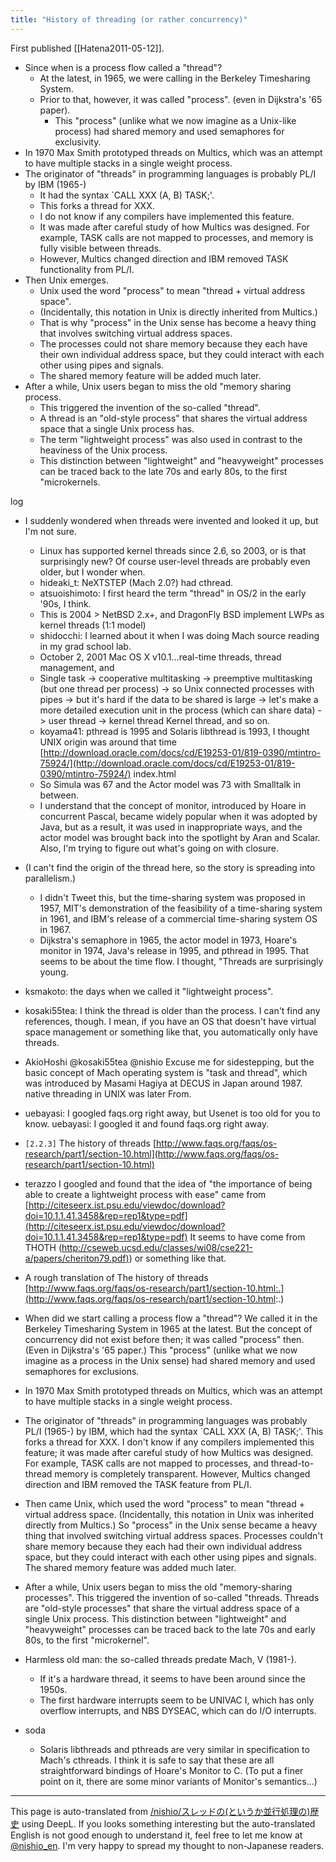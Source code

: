 ```yaml
---
title: "History of threading (or rather concurrency)"
---
```


First published [[Hatena2011-05-12]].

- Since when is a process flow called a "thread"?
    - At the latest, in 1965, we were calling in the Berkeley Timesharing System.
    - Prior to that, however, it was called "process". (even in Dijkstra's '65 paper).
        - This "process" (unlike what we now imagine as a Unix-like process) had shared memory and used semaphores for exclusivity.
- In 1970 Max Smith prototyped threads on Multics, which was an attempt to have multiple stacks in a single weight process.
- The originator of "threads" in programming languages is probably PL/I by IBM (1965-)
    - It had the syntax `CALL XXX (A, B) TASK;'.
    - This forks a thread for XXX.
    - I do not know if any compilers have implemented this feature.
    - It was made after careful study of how Multics was designed. For example, TASK calls are not mapped to processes, and memory is fully visible between threads.
    - However, Multics changed direction and IBM removed TASK functionality from PL/I.
- Then Unix emerges.
    - Unix used the word "process" to mean "thread + virtual address space".
    - (Incidentally, this notation in Unix is directly inherited from Multics.)
    - That is why "process" in the Unix sense has become a heavy thing that involves switching virtual address spaces.
    - The processes could not share memory because they each have their own individual address space, but they could interact with each other using pipes and signals.
    - The shared memory feature will be added much later.
- After a while, Unix users began to miss the old "memory sharing process.
    - This triggered the invention of the so-called "thread".
    - A thread is an "old-style process" that shares the virtual address space that a single Unix process has.
    - The term "lightweight process" was also used in contrast to the heaviness of the Unix process.
    - This distinction between "lightweight" and "heavyweight" processes can be traced back to the late 70s and early 80s, to the first "microkernels.



log
- I suddenly wondered when threads were invented and looked it up, but I'm not sure.
    - Linux has supported kernel threads since 2.6, so 2003, or is that surprisingly new? Of course user-level threads are probably even older, but I wonder when.
    - hideaki_t: NeXTSTEP (Mach 2.0?) had cthread.
    - atsuoishimoto: I first heard the term "thread" in OS/2 in the early '90s, I think.
    - This is 2004 > NetBSD 2.x+, and DragonFly BSD implement LWPs as kernel threads (1:1 model)
    - shidocchi: I learned about it when I was doing Mach source reading in my grad school lab.
    - October 2, 2001 Mac OS X v10.1...real-time threads, thread management, and
    - Single task -> cooperative multitasking -> preemptive multitasking (but one thread per process) -> so Unix connected processes with pipes -> but it's hard if the data to be shared is large -> let's make a more detailed execution unit in the process (which can share data) -> user thread -> kernel thread Kernel thread, and so on.
    - koyama41: pthread is 1995 and Solaris libthread is 1993, I thought UNIX origin was around that time [http://download.oracle.com/docs/cd/E19253-01/819-0390/mtintro-75924/](http://download.oracle.com/docs/cd/E19253-01/819-0390/mtintro-75924/) index.html
    - So Simula was 67 and the Actor model was 73 with Smalltalk in between.
    - I understand that the concept of monitor, introduced by Hoare in concurrent Pascal, became widely popular when it was adopted by Java, but as a result, it was used in inappropriate ways, and the actor model was brought back into the spotlight by Aran and Scalar. Also, I'm trying to figure out what's going on with closure.

- (I can't find the origin of the thread here, so the story is spreading into parallelism.)
    - I didn't Tweet this, but the time-sharing system was proposed in 1957, MIT's demonstration of the feasibility of a time-sharing system in 1961, and IBM's release of a commercial time-sharing system OS in 1967.
    - Dijkstra's semaphore in 1965, the actor model in 1973, Hoare's monitor in 1974, Java's release in 1995, and pthread in 1995. That seems to be about the time flow. I thought, "Threads are surprisingly young.

- ksmakoto: the days when we called it "lightweight process".
- kosaki55tea: I think the thread is older than the process. I can't find any references, though. I mean, if you have an OS that doesn't have virtual space management or something like that, you automatically only have threads.
- AkioHoshi @kosaki55tea @nishio Excuse me for sidestepping, but the basic concept of Mach operating system is "task and thread", which was introduced by Masami Hagiya at DECUS in Japan around 1987. native threading in UNIX was later From.
- uebayasi: I googled faqs.org right away, but Usenet is too old for you to know. uebayasi: I googled it and found faqs.org right away.
- `[2.2.3]` The history of threads [http://www.faqs.org/faqs/os-research/part1/section-10.html](http://www.faqs.org/faqs/os-research/part1/section-10.html)
- terazzo I googled and found that the idea of "the importance of being able to create a lightweight process with ease" came from [http://citeseerx.ist.psu.edu/viewdoc/download?doi=10.1.1.41.3458&rep=rep1&type=pdf](http://citeseerx.ist.psu.edu/viewdoc/download?doi=10.1.1.41.3458&rep=rep1&type=pdf) It seems to have come from THOTH ([http://cseweb.ucsd.edu/classes/wi08/cse221-a/papers/cheriton79.pdf)](http://cseweb.ucsd.edu/classes/wi08/cse221-a/papers/cheriton79.pdf)) or something like that.

- A rough translation of The history of threads [http://www.faqs.org/faqs/os-research/part1/section-10.html:.](http://www.faqs.org/faqs/os-research/part1/section-10.html:.)
- When did we start calling a process flow a "thread"? We called it in the Berkeley Timesharing System in 1965 at the latest. But the concept of concurrency did not exist before then; it was called "process" then. (Even in Dijkstra's '65 paper.) This "process" (unlike what we now imagine as a process in the Unix sense) had shared memory and used semaphores for exclusions.
- In 1970 Max Smith prototyped threads on Multics, which was an attempt to have multiple stacks in a single weight process.
- The originator of "threads" in programming languages was probably PL/I (1965-) by IBM, which had the syntax `CALL XXX (A, B) TASK;'. This forks a thread for XXX. I don't know if any compilers implemented this feature; it was made after careful study of how Multics was designed. For example, TASK calls are not mapped to processes, and thread-to-thread memory is completely transparent. However, Multics changed direction and IBM removed the TASK feature from PL/I.
- Then came Unix, which used the word "process" to mean "thread + virtual address space. (Incidentally, this notation in Unix was inherited directly from Multics.) So "process" in the Unix sense became a heavy thing that involved switching virtual address spaces. Processes couldn't share memory because they each had their own individual address space, but they could interact with each other using pipes and signals. The shared memory feature was added much later.
- After a while, Unix users began to miss the old "memory-sharing processes". This triggered the invention of so-called "threads. Threads are "old-style processes" that share the virtual address space of a single Unix process. This distinction between "lightweight" and "heavyweight" processes can be traced back to the late 70s and early 80s, to the first "microkernel".

- Harmless old man: the so-called threads predate Mach, V (1981-).
    - If it's a hardware thread, it seems to have been around since the 1950s.
    - The first hardware interrupts seem to be UNIVAC I, which has only overflow interrupts, and NBS DYSEAC, which can do I/O interrupts.
- soda
    - Solaris libthreads and pthreads are very similar in specification to Mach's cthreads. I think it is safe to say that these are all straightforward bindings of Hoare's Monitor to C. (To put a finer point on it, there are some minor variants of Monitor's semantics...)

---
This page is auto-translated from [/nishio/スレッドの(というか並行処理の)歴史](https://scrapbox.io/nishio/スレッドの(というか並行処理の)歴史) using DeepL. If you looks something interesting but the auto-translated English is not good enough to understand it, feel free to let me know at [@nishio_en](https://twitter.com/nishio_en). I'm very happy to spread my thought to non-Japanese readers.